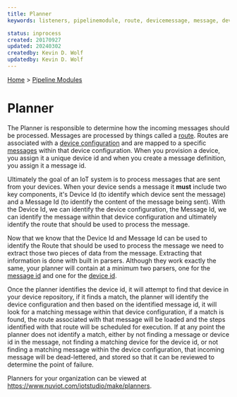 ```yaml
---
title: Planner
keywords: listeners, pipelinemodule, route, devicemessage, message, deviceid

status: inprocess
created: 20170927
updated: 20240302
createdby: Kevin D. Wolf
updatedby: Kevin D. Wolf
---
```

[Home](../) > [Pipeline Modules](Index.md)

# Planner

The Planner is responsible to determine how the incoming messages should be processed. Messages are processed by things called a [route](../Routes/Route.md).  Routes are associated with a [device configuration](../Devices/DeviceConfigurations.md) and are mapped to a specific [messages](../Messaging/Index.md) within that device configuration.  When you provision a device, you assign it a unique device id and when you create a message definition, you assign it a message id.

Ultimately the goal of an IoT system is to process messages that are sent from your devices.  When your device sends a message it **must** include two key components, it's Device Id (to identify which device sent the message) and a Message Id (to identify the content of the message being sent).  With the Device Id, we can identify the device configuration, the Message Id, we can identify the message within that device configuration and ultimately identify the route that should be used to process the message.

Now that we know that the Device Id and Message Id can be used to identify the Route that should be used to process the message we need to extract those two pieces of data from the message.  Extracting that information is done with built in parsers.  Although they work exactly the same, your 
planner will contain at a minimum two parsers, one for the [message id](../Messaging/Parsing/MessageIdParsing.md) and one for the [device id](../Messaging/Parsing/DeviceIdParsing.md).

Once the planner identifies the device id, it will attempt to find that device in your device repository, if it finds a match, the planner will identify the device configuration and then based on the identified message id, it will look for a matching message within that device configuration, if a match is found, the route associated with that message will be loaded and the steps identified with that route will be scheduled for execution.  If at any point the planner does not identify a match, either by not finding a message or device id in the message, not finding a matching device for the device id, or not finding a matching message within the device configuration, that incoming message will be dead-lettered, and stored so that it can be reviewed to determine the point of failure.

Planners for your organization can be viewed at https://www.nuviot.com/iotstudio/make/planners.